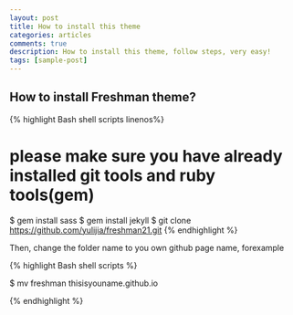 ```yaml
---
layout: post
title: How to install this theme
categories: articles
comments: true
description: How to install this theme, follow steps, very easy!
tags: [sample-post]
---
```


## How to install Freshman theme?


{% highlight Bash shell scripts linenos%}
# please make sure you have already installed git tools and ruby tools(gem)
$ gem install sass
$ gem install jekyll
$ git clone https://github.com/yulijia/freshman21.git
{% endhighlight %}
<!--more-->
Then, change the folder name to you own github page name, forexample

{% highlight Bash shell scripts %}

 $ mv freshman thisisyouname.github.io

{% endhighlight %}
